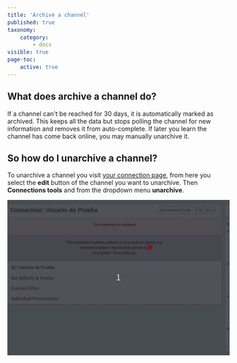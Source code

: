 ```yaml
---
title: 'Archive a channel'
published: true
taxonomy:
    category:
        - docs
visible: true
page-toc:
    active: true
---
```


## What does archive a channel do?
If a channel can't be reached for 30 days, it is automatically marked as archived. This keeps all the data but stops polling the channel for new information and removes it from auto-complete. If later you learn the channel has come back online, you may manually unarchive it.

## So how do I unarchive a channel?
To unarchive a channel you visit [your connection page](https://hub.disroot.org/connections), from here you select the **edit** button of the channel you want to unarchive. Then **Connections tools** and from the dropdown menu **unarchive**.

![UnArchiveChannel](en/UnArchiveChannel.gif)
